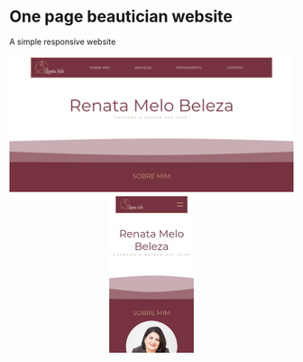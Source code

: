 <h1>One page beautician website</h1> 

<p>A simple responsive website<p/>
<p align="center">
  <img src="/img/print-1.png" width="650"/>
  <img src="/img/print-2.jpeg" width="150"/>
</p>
